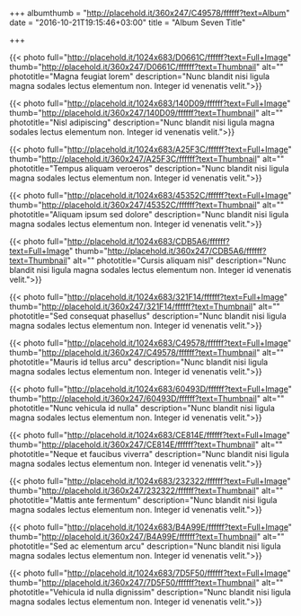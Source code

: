 +++
albumthumb = "http://placehold.it/360x247/C49578/ffffff?text=Album"
date = "2016-10-21T19:15:46+03:00"
title = "Album Seven Title"

+++

{{< photo full="http://placehold.it/1024x683/D0661C/ffffff?text=Full+Image" thumb="http://placehold.it/360x247/D0661C/ffffff?text=Thumbnail" alt="" phototitle="Magna feugiat lorem" description="Nunc blandit nisi ligula magna sodales lectus elementum non. Integer id venenatis velit.">}}

{{< photo full="http://placehold.it/1024x683/140D09/ffffff?text=Full+Image" thumb="http://placehold.it/360x247/140D09/ffffff?text=Thumbnail" alt="" phototitle="Nisl adipiscing" description="Nunc blandit nisi ligula magna sodales lectus elementum non. Integer id venenatis velit.">}}

{{< photo full="http://placehold.it/1024x683/A25F3C/ffffff?text=Full+Image" thumb="http://placehold.it/360x247/A25F3C/ffffff?text=Thumbnail" alt="" phototitle="Tempus aliquam veroeros" description="Nunc blandit nisi ligula magna sodales lectus elementum non. Integer id venenatis velit.">}}

{{< photo full="http://placehold.it/1024x683/45352C/ffffff?text=Full+Image" thumb="http://placehold.it/360x247/45352C/ffffff?text=Thumbnail" alt="" phototitle="Aliquam ipsum sed dolore" description="Nunc blandit nisi ligula magna sodales lectus elementum non. Integer id venenatis velit.">}}

{{< photo full="http://placehold.it/1024x683/CDB5A6/ffffff?text=Full+Image" thumb="http://placehold.it/360x247/CDB5A6/ffffff?text=Thumbnail" alt="" phototitle="Cursis aliquam nisl" description="Nunc blandit nisi ligula magna sodales lectus elementum non. Integer id venenatis velit.">}}

{{< photo full="http://placehold.it/1024x683/321F14/ffffff?text=Full+Image" thumb="http://placehold.it/360x247/321F14/ffffff?text=Thumbnail" alt="" phototitle="Sed consequat phasellus" description="Nunc blandit nisi ligula magna sodales lectus elementum non. Integer id venenatis velit.">}}

{{< photo full="http://placehold.it/1024x683/C49578/ffffff?text=Full+Image" thumb="http://placehold.it/360x247/C49578/ffffff?text=Thumbnail" alt="" phototitle="Mauris id tellus arcu" description="Nunc blandit nisi ligula magna sodales lectus elementum non. Integer id venenatis velit.">}}

{{< photo full="http://placehold.it/1024x683/60493D/ffffff?text=Full+Image" thumb="http://placehold.it/360x247/60493D/ffffff?text=Thumbnail" alt="" phototitle="Nunc vehicula id nulla" description="Nunc blandit nisi ligula magna sodales lectus elementum non. Integer id venenatis velit.">}}

{{< photo full="http://placehold.it/1024x683/CE814E/ffffff?text=Full+Image" thumb="http://placehold.it/360x247/CE814E/ffffff?text=Thumbnail" alt="" phototitle="Neque et faucibus viverra" description="Nunc blandit nisi ligula magna sodales lectus elementum non. Integer id venenatis velit.">}}

{{< photo full="http://placehold.it/1024x683/232322/ffffff?text=Full+Image" thumb="http://placehold.it/360x247/232322/ffffff?text=Thumbnail" alt="" phototitle="Mattis ante fermentum" description="Nunc blandit nisi ligula magna sodales lectus elementum non. Integer id venenatis velit.">}}

{{< photo full="http://placehold.it/1024x683/B4A99E/ffffff?text=Full+Image" thumb="http://placehold.it/360x247/B4A99E/ffffff?text=Thumbnail" alt="" phototitle="Sed ac elementum arcu" description="Nunc blandit nisi ligula magna sodales lectus elementum non. Integer id venenatis velit.">}}

{{< photo full="http://placehold.it/1024x683/7D5F50/ffffff?text=Full+Image" thumb="http://placehold.it/360x247/7D5F50/ffffff?text=Thumbnail" alt="" phototitle="Vehicula id nulla dignissim" description="Nunc blandit nisi ligula magna sodales lectus elementum non. Integer id venenatis velit.">}}